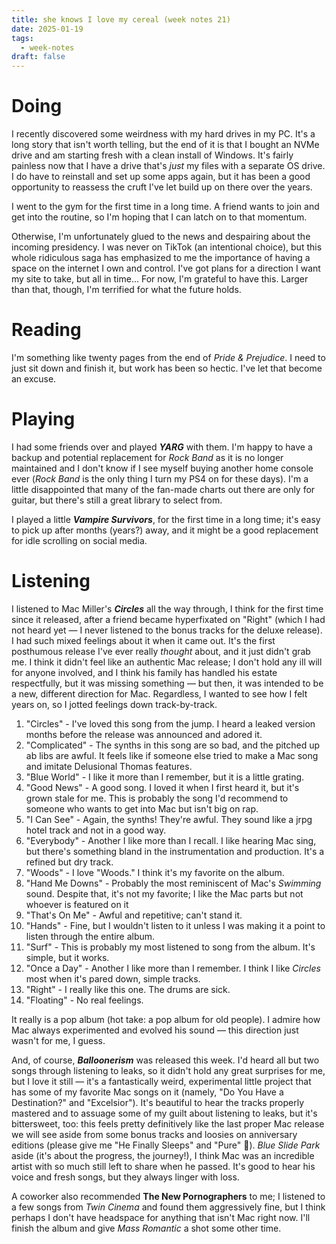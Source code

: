 ```yaml
---
title: she knows I love my cereal (week notes 21)
date: 2025-01-19
tags:
  - week-notes
draft: false
---
```

# Doing
I recently discovered some weirdness with my hard drives in my PC. It's a long story that isn't worth telling, but the end of it is that I bought an NVMe drive and am starting fresh with a clean install of Windows. It's fairly painless now that I have a drive that's *just* my files with a separate OS drive. I do have to reinstall and set up some apps again, but it has been a good opportunity to reassess the cruft I've let build up on there over the years. 

I went to the gym for the first time in a long time. A friend wants to join and get into the routine, so I'm hoping that I can latch on to that momentum.

Otherwise, I'm unfortunately glued to the news and despairing about the incoming presidency. I was never on TikTok (an intentional choice), but this whole ridiculous saga has emphasized to me the importance of having a space on the internet I own and control. I've got plans for a direction I want my site to take, but all in time... For now, I'm grateful to have this. Larger than that, though, I'm terrified for what the future holds.
# Reading
I'm something like twenty pages from the end of *Pride & Prejudice*. I need to just sit down and finish it, but work has been so hectic. I've let that become an excuse.
# Playing
I had some friends over and played ***YARG*** with them. I'm happy to have a backup and potential replacement for *Rock Band* as it is no longer maintained and I don't know if I see myself buying another home console ever (*Rock Band* is the only thing I turn my PS4 on for these days). I'm a little disappointed that many of the fan-made charts out there are only for guitar, but there's still a great library to select from. 

I played a little **_Vampire Survivors_**, for the first time in a long time; it's easy to pick up after months (years?) away, and it might be a good replacement for idle scrolling on social media.

# Listening
I listened to Mac Miller's ***Circles*** all the way through, I think for the first time since it released, after a friend became hyperfixated on "Right" (which I had not heard yet — I never listened to the bonus tracks for the deluxe release). I had such mixed feelings about it when it came out. It's the first posthumous release I've ever really *thought* about, and it just didn't grab me. I think it didn't feel like an authentic Mac release; I don't hold any ill will for anyone involved, and I think his family has handled his estate respectfully, but it was missing something — but then, it was intended to be a new, different direction for Mac. Regardless, I wanted to see how I felt years on, so I jotted feelings down track-by-track.

1. "Circles" - I've loved this song from the jump. I heard a leaked version months before the release was announced and adored it.
2. "Complicated" - The synths in this song are so bad, and the pitched up ab libs are awful. It feels like if someone else tried to make a Mac song and imitate Delusional Thomas features.
3. "Blue World" - I like it more than I remember, but it is a little grating.
4. "Good News" - A good song. I loved it when I first heard it, but it's grown stale for me. This is probably the song I'd recommend to someone who wants to get into Mac but isn't big on rap.
5. "I Can See" - Again, the synths! They're awful. They sound like a jrpg hotel track and not in a good way.
6. "Everybody" - Another I like more than I recall. I like hearing Mac sing, but there's something bland in the instrumentation and production. It's a refined but dry track.
7. "Woods" - I love "Woods." I think it's my favorite on the album.
8. "Hand Me Downs" - Probably the most reminiscent of Mac's *Swimming* sound. Despite that, it's not my favorite; I like the Mac parts but not whoever is featured on it
9. "That's On Me" - Awful and repetitive; can't stand it.
10. "Hands" - Fine, but I wouldn't listen to it unless I was making it a point to listen through the entire album.
11. "Surf" - This is probably my most listened to song from the album. It's simple, but it works.
12. "Once a Day" - Another I like more than I remember. I think I like *Circles* most when it's pared down, simple tracks.
13. "Right" - I really like this one. The drums are sick.
14. "Floating" - No real feelings.

It really is a pop album (hot take: a pop album for old people). I admire how Mac always experimented and evolved his sound — this direction just wasn't for me, I guess.

And, of course, **_Balloonerism_** was released this week. I'd heard all but two songs through listening to leaks, so it didn't hold any great surprises for me, but I love it still — it's a fantastically weird, experimental little project that has some of my favorite Mac songs on it (namely, "Do You Have a Destination?" and "Excelsior"). It's beautiful to hear the tracks properly mastered and to assuage some of my guilt about listening to leaks, but it's bittersweet, too: this feels pretty definitively like the last proper Mac release we will see aside from some bonus tracks and loosies on anniversary editions (please give me "He Finally Sleeps" and "Pure" 🙏). *Blue Slide Park* aside (it's about the progress, the journey!), I think Mac was an incredible artist with so much still left to share when he passed. It's good to hear his voice and fresh songs, but they always linger with loss.

A coworker also recommended **The New Pornographers** to me; I listened to a few songs from *Twin Cinema* and found them aggressively fine, but I think perhaps I don't have headspace for anything that isn't Mac right now. I'll finish the album and give *Mass Romantic* a shot some other time.